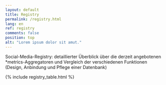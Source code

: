 ```yaml
---
layout: default
title: Registry
permalink: /registry.html
lang: en
ref: registry
comments: false
position: top
alt: "Lorem ipsum dolor sit amut."
---
```

Social-Media-Registry: detaillierter Überblick über die derzeit angebotenen *metrics-Aggregatoren und Vergleich der verschiedenen Funktionen (Design, Anbindung und Pflege einer Datenbank)

{% include registry_table.html %}

